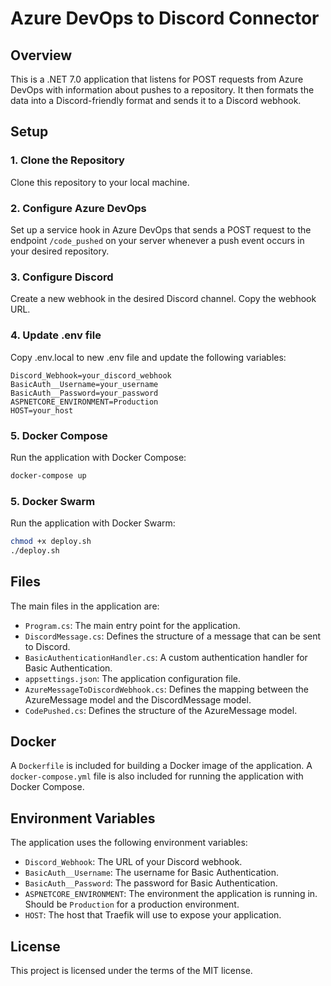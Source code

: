 # Azure DevOps to Discord Connector

## Overview

This is a .NET 7.0 application that listens for POST requests from Azure DevOps with information about pushes to a repository. It then formats the data into a Discord-friendly format and sends it to a Discord webhook. 

## Setup

### 1. Clone the Repository

Clone this repository to your local machine.

### 2. Configure Azure DevOps

Set up a service hook in Azure DevOps that sends a POST request to the endpoint `/code_pushed` on your server whenever a push event occurs in your desired repository.

### 3. Configure Discord

Create a new webhook in the desired Discord channel. Copy the webhook URL.

### 4. Update .env file

Copy .env.local to new .env file and update the following variables:

```env
Discord_Webhook=your_discord_webhook
BasicAuth__Username=your_username
BasicAuth__Password=your_password
ASPNETCORE_ENVIRONMENT=Production
HOST=your_host
```

### 5. Docker Compose

Run the application with Docker Compose:

```bash
docker-compose up
```

### 5. Docker Swarm

Run the application with Docker Swarm:
```bash
chmod +x deploy.sh
./deploy.sh
```

## Files

The main files in the application are:

- `Program.cs`: The main entry point for the application.
- `DiscordMessage.cs`: Defines the structure of a message that can be sent to Discord.
- `BasicAuthenticationHandler.cs`: A custom authentication handler for Basic Authentication.
- `appsettings.json`: The application configuration file.
- `AzureMessageToDiscordWebhook.cs`: Defines the mapping between the AzureMessage model and the DiscordMessage model.
- `CodePushed.cs`: Defines the structure of the AzureMessage model.

## Docker

A `Dockerfile` is included for building a Docker image of the application. A `docker-compose.yml` file is also included for running the application with Docker Compose.

## Environment Variables

The application uses the following environment variables:

- `Discord_Webhook`: The URL of your Discord webhook.
- `BasicAuth__Username`: The username for Basic Authentication.
- `BasicAuth__Password`: The password for Basic Authentication.
- `ASPNETCORE_ENVIRONMENT`: The environment the application is running in. Should be `Production` for a production environment.
- `HOST`: The host that Traefik will use to expose your application.

## License

This project is licensed under the terms of the MIT license.